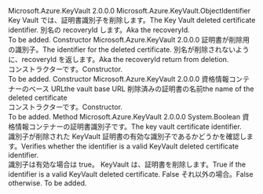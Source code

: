 <Type Name="DeletedCertificateIdentifier" FullName="Microsoft.Azure.KeyVault.DeletedCertificateIdentifier">
  <TypeSignature Language="C#" Value="public sealed class DeletedCertificateIdentifier : Microsoft.Azure.KeyVault.ObjectIdentifier" />
  <TypeSignature Language="ILAsm" Value=".class public auto ansi sealed beforefieldinit DeletedCertificateIdentifier extends Microsoft.Azure.KeyVault.ObjectIdentifier" />
  <TypeSignature Language="DocId" Value="T:Microsoft.Azure.KeyVault.DeletedCertificateIdentifier" />
  <TypeSignature Language="VB.NET" Value="Public NotInheritable Class DeletedCertificateIdentifier&#xA;Inherits ObjectIdentifier" />
  <TypeSignature Language="F#" Value="type DeletedCertificateIdentifier = class&#xA;    inherit ObjectIdentifier" />
  <AssemblyInfo>
    <AssemblyName>Microsoft.Azure.KeyVault</AssemblyName>
    <AssemblyVersion>2.0.0.0</AssemblyVersion>
  </AssemblyInfo>
  <Base>
    <BaseTypeName>Microsoft.Azure.KeyVault.ObjectIdentifier</BaseTypeName>
  </Base>
  <Interfaces />
  <Docs>
    <summary>
            <span data-ttu-id="970da-101">Key Vault では、証明書識別子を削除します。</span><span class="sxs-lookup"><span data-stu-id="970da-101">The Key Vault deleted certificate identifier.</span></span> <span data-ttu-id="970da-102">別名の recoveryId します。</span><span class="sxs-lookup"><span data-stu-id="970da-102">Aka the recoveryId.</span></span>
            </summary>
    <remarks>To be added.</remarks>
  </Docs>
  <Members>
    <Member MemberName=".ctor">
      <MemberSignature Language="C#" Value="public DeletedCertificateIdentifier (string identifier);" />
      <MemberSignature Language="ILAsm" Value=".method public hidebysig specialname rtspecialname instance void .ctor(string identifier) cil managed" />
      <MemberSignature Language="DocId" Value="M:Microsoft.Azure.KeyVault.DeletedCertificateIdentifier.#ctor(System.String)" />
      <MemberSignature Language="VB.NET" Value="Public Sub New (identifier As String)" />
      <MemberSignature Language="F#" Value="new Microsoft.Azure.KeyVault.DeletedCertificateIdentifier : string -&gt; Microsoft.Azure.KeyVault.DeletedCertificateIdentifier" Usage="new Microsoft.Azure.KeyVault.DeletedCertificateIdentifier identifier" />
      <MemberType>Constructor</MemberType>
      <AssemblyInfo>
        <AssemblyName>Microsoft.Azure.KeyVault</AssemblyName>
        <AssemblyVersion>2.0.0.0</AssemblyVersion>
      </AssemblyInfo>
      <Parameters>
        <Parameter Name="identifier" Type="System.String" />
      </Parameters>
      <Docs>
        <param name="identifier"><span data-ttu-id="970da-103">証明書が削除用の識別子。</span><span class="sxs-lookup"><span data-stu-id="970da-103">The identifier for the deleted certificate.</span></span> <span data-ttu-id="970da-104">別名が削除されないように、recoveryId を返します。</span><span class="sxs-lookup"><span data-stu-id="970da-104">Aka the recoveryId return from deletion.</span></span></param>
        <summary>
            <span data-ttu-id="970da-105">コンストラクターです。</span><span class="sxs-lookup"><span data-stu-id="970da-105">Constructor.</span></span>
            </summary>
        <remarks>To be added.</remarks>
      </Docs>
    </Member>
    <Member MemberName=".ctor">
      <MemberSignature Language="C#" Value="public DeletedCertificateIdentifier (string vaultBaseUrl, string name);" />
      <MemberSignature Language="ILAsm" Value=".method public hidebysig specialname rtspecialname instance void .ctor(string vaultBaseUrl, string name) cil managed" />
      <MemberSignature Language="DocId" Value="M:Microsoft.Azure.KeyVault.DeletedCertificateIdentifier.#ctor(System.String,System.String)" />
      <MemberSignature Language="VB.NET" Value="Public Sub New (vaultBaseUrl As String, name As String)" />
      <MemberSignature Language="F#" Value="new Microsoft.Azure.KeyVault.DeletedCertificateIdentifier : string * string -&gt; Microsoft.Azure.KeyVault.DeletedCertificateIdentifier" Usage="new Microsoft.Azure.KeyVault.DeletedCertificateIdentifier (vaultBaseUrl, name)" />
      <MemberType>Constructor</MemberType>
      <AssemblyInfo>
        <AssemblyName>Microsoft.Azure.KeyVault</AssemblyName>
        <AssemblyVersion>2.0.0.0</AssemblyVersion>
      </AssemblyInfo>
      <Parameters>
        <Parameter Name="vaultBaseUrl" Type="System.String" />
        <Parameter Name="name" Type="System.String" />
      </Parameters>
      <Docs>
        <param name="vaultBaseUrl"> <span data-ttu-id="970da-106">資格情報コンテナーのベース URL</span><span class="sxs-lookup"><span data-stu-id="970da-106">the vault base URL</span></span></param>
        <param name="name"><span data-ttu-id="970da-107">削除済みの証明書の名前</span><span class="sxs-lookup"><span data-stu-id="970da-107">the name of the deleted certificate</span></span></param>
        <summary>
            <span data-ttu-id="970da-108">コンストラクターです。</span><span class="sxs-lookup"><span data-stu-id="970da-108">Constructor.</span></span>
            </summary>
        <remarks>To be added.</remarks>
      </Docs>
    </Member>
    <Member MemberName="IsDeletedCertificateIdentifier">
      <MemberSignature Language="C#" Value="public static bool IsDeletedCertificateIdentifier (string identifier);" />
      <MemberSignature Language="ILAsm" Value=".method public static hidebysig bool IsDeletedCertificateIdentifier(string identifier) cil managed" />
      <MemberSignature Language="DocId" Value="M:Microsoft.Azure.KeyVault.DeletedCertificateIdentifier.IsDeletedCertificateIdentifier(System.String)" />
      <MemberSignature Language="VB.NET" Value="Public Shared Function IsDeletedCertificateIdentifier (identifier As String) As Boolean" />
      <MemberSignature Language="F#" Value="static member IsDeletedCertificateIdentifier : string -&gt; bool" Usage="Microsoft.Azure.KeyVault.DeletedCertificateIdentifier.IsDeletedCertificateIdentifier identifier" />
      <MemberType>Method</MemberType>
      <AssemblyInfo>
        <AssemblyName>Microsoft.Azure.KeyVault</AssemblyName>
        <AssemblyVersion>2.0.0.0</AssemblyVersion>
      </AssemblyInfo>
      <ReturnValue>
        <ReturnType>System.Boolean</ReturnType>
      </ReturnValue>
      <Parameters>
        <Parameter Name="identifier" Type="System.String" />
      </Parameters>
      <Docs>
        <param name="identifier"><span data-ttu-id="970da-109">資格情報コンテナーの証明書識別子です。</span><span class="sxs-lookup"><span data-stu-id="970da-109">The key vault certificate identifier.</span></span></param>
        <summary>
            <span data-ttu-id="970da-110">識別子が削除された KeyVault 証明書の有効な識別子であるかどうかを確認します。</span><span class="sxs-lookup"><span data-stu-id="970da-110">Verifies whether the identifier is a valid KeyVault deleted certificate identifier.</span></span>
            </summary>
        <returns><span data-ttu-id="970da-111">識別子は有効な場合は true。 KeyVault は、証明書を削除します。</span><span class="sxs-lookup"><span data-stu-id="970da-111">True if the identifier is a valid KeyVault deleted certificate.</span></span> <span data-ttu-id="970da-112">False それ以外の場合。</span><span class="sxs-lookup"><span data-stu-id="970da-112">False otherwise.</span></span></returns>
        <remarks>To be added.</remarks>
      </Docs>
    </Member>
  </Members>
</Type>